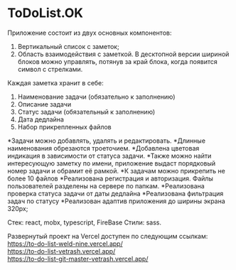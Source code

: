 # ToDoList.OK

Приложение состоит из двух основных компонентов:
1)  Вертикальный список с заметок;
2)  Область взаимодействия c заметкой.
В десктопной версии шириной блоков можно управлять, потянув за край блока, когда появится символ с стрелками.

Каждая заметка хранит в себе:
1) Наименование задачи (обязательно к заполнению)
2) Описание задачи
3) Статус задачи (обязательный к заполнению)
4) Дата дедлайна
5) Набор прикрепленных файлов

*Задачи можно добавлять, удалять и редактировать.
*Длинные наименования обрезаются троеточием.
*Добавлена цветовая индикация в зависимости от статуса задачи.
*Также можно найти интересующую заметку по имени, приложение выдаст порядковый номер задачи и обрамит её рамкой.
*К задачам можно прикрепить не более 10 файлов
*Реализована регистрация и авторизация. Файлы пользователей разделены на сервере по папкам.
*Реализована проверка статуса задачи от даты дедлайна
*Реализована фильтрация задач по статусу
*Реализован адаптив приложения до ширины экрана 320px;

Стек: react, mobx, typescript, FireBase
Стили: sass.

Развернутый проект на Vercel доступен по следующим ссылкам:<br>
https://to-do-list-weld-nine.vercel.app/<br>
https://to-do-list-vetrash.vercel.app/<br>
https://to-do-list-git-master-vetrash.vercel.app/

